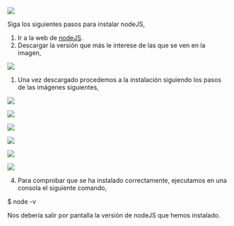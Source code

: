 [![](/assets/NodeJS_logo.png)](https://nodejs.org/es/)

Siga los siguientes pasos para instalar nodeJS,

1. Ir a la web de [nodeJS](https://nodejs.org/es/).
2. Descargar la versión que más le interese de las que se ven en la imagen,

![](/assets/nodeJS_01_Install.png)

1. Una vez descargado procedemos a la instalación siguiendo los pasos de las imágenes siguientes,

![](/assets/nodeJS_02_Install.png)

![](/assets/nodeJS_03_Install.png)

![](/assets/nodeJS_04_Install.png)

![](/assets/nodeJS_05_Install.png)

![](/assets/nodeJS_06_Install.png)

![](/assets/nodeJS_07_Install.png)

4. Para comprobar que se ha instalado correctamente, ejecutamos en una consola el siguiente comando,

$ node -v

Nos debería salir por pantalla la versión de nodeJS que hemos instalado.

